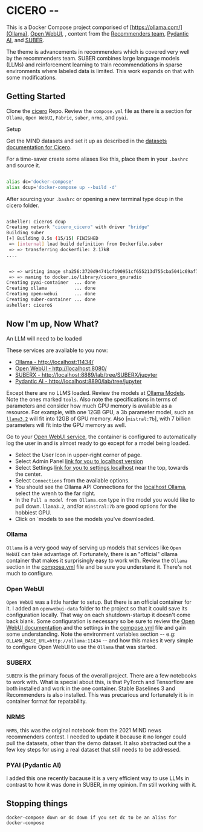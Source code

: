 # CICERO -- 

This is a Docker Compose project comporised of [https://ollama.com/](Ollama), [Open WebUI](https://github.com/open-webui/open-webui), , content from the [Recommenders team](https://github.com/recommenders-team/recommenders/tree/main), [Pydantic AI](https://ai.pydantic.dev/), and [SUBER](https://github.com/SUBER-Team/SUBER).  

The theme is advancements in recommenders which is covered very well by the recommenders team.  SUBER combines large language models (LLMs) and reinforcement learning to train recommendations in sparse environments where labeled data is limited.  This work expands on that with some modifications.

## Getting Started

Clone the [cicero](https://github.com/acsheller/cicero) Repo. Review the `compose.yml` file as there is a section for `Ollama`, `Open WebUI`, `Fabric`, `suber`, `nrms`, and `pyai`.

Setup 

Get the MIND datasets and set it up as described in the [datasets documentation for Cicero](/datasets/README.md).


For a time-saver create some aliases like this, place them in your `.bashrc` and source it.

```.bash

alias dc='docker-compose'
alias dcup='docker-compose up --build -d'

```

After sourcing your `.bashrc` or opening a new terminal type dcup in the cicero folder. 

```.bash

asheller: cicero$ dcup
Creating network "cicero_cicero" with driver "bridge"
Building suber
[+] Building 0.5s (15/15) FINISHED                                                                       docker:default
 => [internal] load build definition from Dockerfile.suber                                                         0.0s
 => => transferring dockerfile: 2.17kB                                                                             0.0s
....


 => => writing image sha256:3720d94741cfb90951cf655213d755cba5041c69af7a76eb106698db42f4dc80                       0.0s
 => => naming to docker.io/library/cicero_gnuradio                                                                 0.0s
Creating pyai-container  ... done
Creating ollama          ... done
Creating open-webui      ... done
Creating suber-container ... done
asheller: cicero$

```

## Now I'm up, Now What? 

An LLM will need to be loaded

These services are available to you now:

- [Ollama - http://localhost:11434/](http://localhost:11434/)
- [Open WebUI - http://localhost:8080/](http://localhost:8080/)
- [SUBERX - http://localhost:8889/lab/tree/SUBERX/jupyter](http://localhost:8889/lab/tree/SUBERX/jupyter)
- [Pydantic AI - http://localhost:8890/lab/tree/jupyter](http://localhost:8890/lab/tree/jupyter)

Except there are no LLMS loaded.  Review the models at [Ollama Models](https://ollama.com/search).  Note the ones marked `tools`.  Also note the specifications in terms of parameters and consider how much GPU memory is available as a resource.  For example, with one 12GB GPU, a 3b parameter model, such as [`llama3.2`](https://ollama.com/library/llama3.2) will fit into 12GB of GPU memory. Also [`mistral:7b`], with 7 billion parameters will fit into the GPU memory as well.

Go to your [Open WebUI service](http://localhost:8080/), the container is configured to automatically log the user in and is almost ready to go except for a model being loaded. 

- Select the User Icon in upper-right corner of page.
- Select Admin Panel [link for you to localhost version](http://localhost:8080/admin/users.)
- Select Settings [link for you to settings localhost](http://localhost:8080/admin/settings) near the top, towards the center.
- Select `Connections` from the available options.
- You should see the Ollama API Connections for the [localhost Ollama](http://localhost:11434/), select the wrenh to the far right.
- In the `Pull a model from Ollama.com` type in the model you would like to pull down.  `llama3.2`, and/or `minstral:7b` are good options for the hobbiest GPU.
- Click on `models  to see the models you've downloaded. 

### Ollama

`Ollama` is a very good way of serving up models that services like `Open WebUI` can take advantage of. Fortunately, there is an "official" ollama container that makes it surprisingly easy to work with.  Review the `Ollama` section in the [compose.yml](./compose.yml) file and be sure you understand it.  There's not much to configure.

### Open WebUI

`Open WebUI` was a little harder to setup. But there is an official container for it.  I added an `openwebui-data` folder to the project so that it could save its configuration locally.  That way on each shutdown-startup it doesn't come back blank.  Some configuration is necessary so be sure to review the [Open WebUI documentation](https://docs.openwebui.com/) and the settings in the [compose.yml](./compose.yml) file and gain some understanding.  Note the environment variables section -- e.g: `OLLAMA_BASE_URL=http://ollama:11434` -- and how this makes it very simple to configure Open WebUI to use the `Ollama` that was started.

### SUBERX

`SUBERX` is the primary focus of the overall project.  There are a few notebooks to work with. What is special about this, is that PyTorch and Tensorflow are both installed and work in the one container.  Stable Baselines 3 and Recommenders is also installed.  This was precarious and fortunately it is in container format for repatability.

### NRMS

`NRMS`, this was the original notebook from the 2021 MIND news recommenders contest.  I needed to update it because it no longer could pull the datasets, other than the demo dataset.  It also abstracted out the a few key steps for using a real dataset that still needs to be addressed.

### PYAI (Pydantic AI)

I added this one recently bacause it is a very efficient way to use LLMs in contrast to how it was done in SUBER, in my opinion.  I'm still working with it. 


## Stopping things

```
docker-compose down or dc down if you set dc to be an alias for docker-compose

```
